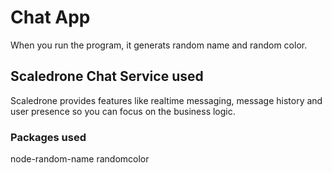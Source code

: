 
# Chat App

When you run the program, it generats random name and random color.

## Scaledrone Chat Service used

Scaledrone provides features like realtime messaging, message history and user presence so you can focus on the business logic.

### Packages used

node-random-name
randomcolor
